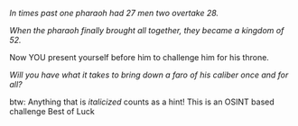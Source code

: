 *In times past one pharaoh had 27 men two overtake 28.*

*When the pharaoh finally brought all together, they became a kingdom of 52.*

Now YOU present yourself before him to challenge him for his throne.

*Will you have what it takes to bring down a faro of his caliber once and for all?*

btw:
Anything that is *italicized* counts as a hint!
This is an OSINT based challenge 
Best of Luck